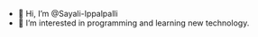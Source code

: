 - 👋 Hi, I’m @Sayali-Ippalpalli
- 👀 I’m interested in programming and learning new technology.

<!---
Sayali-Ippalpalli/Sayali-Ippalpalli is a ✨ special ✨ repository because its `README.md` (this file) appears on your GitHub profile.
You can click the Preview link to take a look at your changes.
--->
